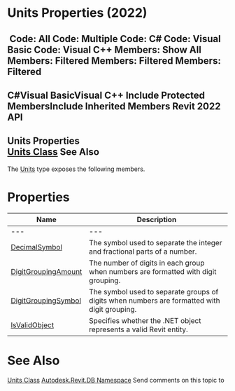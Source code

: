 # Units Properties (2022)

﻿
 Code: All Code: Multiple Code: C# Code: Visual Basic Code: Visual C++  Members: Show All Members: Filtered Members: Filtered Members: Filtered   
---  
C#Visual BasicVisual C++
Include Protected MembersInclude Inherited Members
Revit 2022 API  
---  
Units Properties  
[Units Class](89d89465-897f-4105-b935-27edf67aab3e.md "Units Class") See Also  
---  
The [Units](89d89465-897f-4105-b935-27edf67aab3e.md "Units Class") type exposes the following members.
# Properties
| Name | Description |
| --- | --- |
| --- | --- | --- |
| [DecimalSymbol](30c371dc-2c58-5278-005c-5f690c02411c.md "DecimalSymbol Property") | The symbol used to separate the integer and fractional parts of a number. |
| [DigitGroupingAmount](03c48a42-726d-2ca7-64ae-79b851820fd1.md "DigitGroupingAmount Property") | The number of digits in each group when numbers are formatted with digit grouping. |
| [DigitGroupingSymbol](09e0547f-f950-b2aa-1f0c-52c4b62f1ced.md "DigitGroupingSymbol Property") | The symbol used to separate groups of digits when numbers are formatted with digit grouping. |
| [IsValidObject](a5bb21b9-80dc-ba74-497b-cafa579a1409.md "IsValidObject Property") | Specifies whether the .NET object represents a valid Revit entity. |

# See Also
[Units Class](89d89465-897f-4105-b935-27edf67aab3e.md "Units Class")
[Autodesk.Revit.DB Namespace](87546ba7-461b-c646-cbb1-2cb8f5bff8b2.md "Autodesk.Revit.DB Namespace")
Send comments on this topic to 